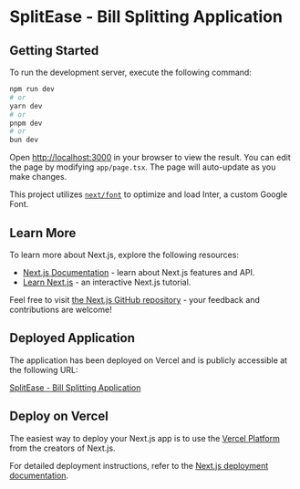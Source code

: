 
# SplitEase - Bill Splitting Application

## Getting Started

To run the development server, execute the following command:

```bash
npm run dev
# or
yarn dev
# or
pnpm dev
# or
bun dev
```

Open [http://localhost:3000](http://localhost:3000) in your browser to view the result. You can edit the page by modifying `app/page.tsx`. The page will auto-update as you make changes.

This project utilizes [`next/font`](https://nextjs.org/docs/basic-features/font-optimization) to optimize and load Inter, a custom Google Font.

## Learn More

To learn more about Next.js, explore the following resources:

- [Next.js Documentation](https://nextjs.org/docs) - learn about Next.js features and API.
- [Learn Next.js](https://nextjs.org/learn) - an interactive Next.js tutorial.

Feel free to visit [the Next.js GitHub repository](https://github.com/vercel/next.js/) - your feedback and contributions are welcome!

## Deployed Application

The application has been deployed on Vercel and is publicly accessible at the following URL:

[SplitEase - Bill Splitting Application](https://split-ease.vercel.app/)

## Deploy on Vercel

The easiest way to deploy your Next.js app is to use the [Vercel Platform](https://vercel.com/new?utm_medium=default-template&filter=next.js&utm_source=create-next-app&utm_campaign=create-next-app-readme) from the creators of Next.js.

For detailed deployment instructions, refer to the [Next.js deployment documentation](https://nextjs.org/docs/deployment).


